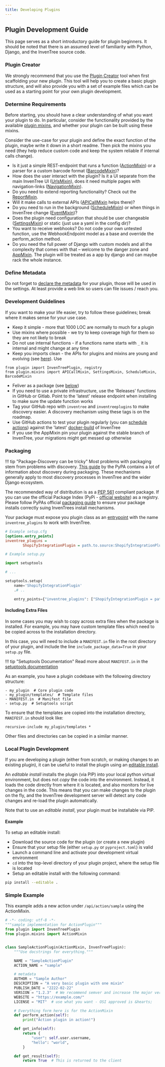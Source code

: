 ```yaml
---
title: Developing Plugins
---
```


## Plugin Development Guide

This page serves as a short introductory guide for plugin beginners. It should be noted that there is an assumed level of familiarity with Python, Django, and the InvenTree source code.

### Plugin Creator

We strongly recommend that you use the [Plugin Creator](./creator.md) tool when first scaffolding your new plugin. This tool will help you to create a basic plugin structure, and will also provide you with a set of example files which can be used as a starting point for your own plugin development.

### Determine Requirements

Before starting, you should have a clear understanding of what you want your plugin to do. In particular, consider the functionality provided by the available [plugin mixins](./index.md#plugin-mixins), and whether your plugin can be built using these mixins.

Consider the use-case for your plugin and define the exact function of the plugin, maybe write it down in a short readme. Then pick the mixins you need (they help reduce custom code and keep the system reliable if internal calls change).

- Is it just a simple REST-endpoint that runs a function ([ActionMixin](./mixins/action.md)) or a parser for a custom barcode format ([BarcodeMixin](./mixins/barcode.md))?
- How does the user interact with the plugin? Is it a UI separate from the main InvenTree UI ([UrlsMixin](./mixins/urls.md)), does it need multiple pages with navigation-links ([NavigationMixin](./mixins/navigation.md)).
- Do you need to extend reporting functionality? Check out the [ReportMixin](./mixins/report.md).
- Will it make calls to external APIs ([APICallMixin](./mixins/api.md) helps there)?
- Do you need to run in the background ([ScheduleMixin](./mixins/schedule.md)) or when things in InvenTree change ([EventMixin](./mixins/event.md))?
- Does the plugin need configuration that should be user changeable ([SettingsMixin](./mixins/settings.md)) or static (just use a yaml in the config dir)?
- You want to receive webhooks? Do not code your own untested function, use the WebhookEndpoint model as a base and override the perform_action method.
- Do you need the full power of Django with custom models and all the complexity that comes with that – welcome to the danger zone and [AppMixin](./mixins/app.md). The plugin will be treated as a app by django and can maybe rack the whole instance.

### Define Metadata

Do not forget to [declare the metadata](./index.md#plugin-options) for your plugin, those will be used in the settings. At least provide a web link so users can file issues / reach you.

### Development Guidelines

If you want to make your life easier, try to follow these guidelines; break where it makes sense for your use case.

- Keep it simple - more that 1000 LOC are normally to much for a plugin
- Use mixins where possible - we try to keep coverage high for them so they are not likely to break
- Do not use internal functions - if a functions name starts with `_` it is internal and might change at any time
- Keep you imports clean - the APIs for plugins and mixins are young and evolving (see [here](./index.md#imports)). Use
```
from plugin import InvenTreePlugin, registry
from plugin.mixins import APICallMixin, SettingsMixin, ScheduleMixin, BarcodeMixin
```
- Feliver as a package (see [below](#packaging))
- If you need to use a private infrastructure, use the 'Releases' functions in GitHub or Gitlab. Point to the 'latest' release endpoint when installing to make sure the update function works
- Tag your GitHub repo with `inventree` and `inventreeplugins` to make discovery easier. A discovery mechanism using these tags is on the roadmap.
- Use GitHub actions to test your plugin regularly (you can [schedule actions](https://docs.github.com/en/actions/learn-github-actions/events-that-trigger-workflows#schedule)) against the 'latest' [docker-build](https://hub.docker.com/r/inventree/inventree) of InvenTree
- If you use the AppMixin pin your plugin against the stable branch of InvenTree, your migrations might get messed up otherwise

### Packaging


!!! tip "Package-Discovery can be tricky"
    Most problems with packaging stem from problems with discovery. [This guide](https://setuptools.pypa.io/en/latest/userguide/package_discovery.html#automatic-discovery) by the PyPA contains a lot of information about discovery during packaging. These mechanisms generally apply to most discovery processes in InvenTree and the wider Django ecosystem.

The recommended way of distribution is as a [PEP 561](https://peps.python.org/pep-0561/) compliant package. If you can use the official Package Index (PyPi - [official website](https://pypi.org/)) as a registry.
Please follow PyPAs official [packaging guide](https://packaging.python.org/en/latest/tutorials/packaging-projects/) to ensure your package installs correctly suing InvenTrees install mechanisms.

Your package must expose you plugin class as an [entrypoint](https://setuptools.pypa.io/en/latest/userguide/entry_point.html) with the name `inventree_plugins` to work with InvenTree.

```setup.cfg
# Example setup.cfg
[options.entry_points]
inventree_plugins =
        ShopifyIntegrationPlugin = path.to.source:ShopifyIntegrationPluginClass
```

```setup.py
# Example setup.py

import setuptools

# ...

setuptools.setup(
    name='ShopifyIntegrationPlugin'
    .# ..

    entry_points={"inventree_plugins": ["ShopifyIntegrationPlugin = path.to.source:ShopifyIntegrationPluginClass"]}
```

#### Including Extra Files

In some cases you may wish to copy across extra files when the package is installed. For example, you may have custom template files which need to be copied across to the installation directory.

In this case, you will need to include a `MANIFEST.in` file in the root directory of your plugin, and include the line `include_package_data=True` in your `setup.py` file.

!!! tip "Setuptools Documentation"
    Read more about `MANIFEST.in` in the [setuptools documentation](https://setuptools.pypa.io/en/latest/userguide/miscellaneous.html)

As an example, you have a plugin codebase with the following directory structure:

```
- my_plugin  # Core plugin code
- my_plugin/templates/  # Template files
- MANIFEST.in  # Manifest file
- setup.py  # Setuptools script
```

To ensure that the templates are copied into the installation directory, `MANIFEST.in` should look like:

```
recursive-include my_plugin/templates *
```

Other files and directories can be copied in a similar manner.

### Local Plugin Development

If you are developing a plugin (either from scratch, or making changes to an existing plugin), it can be useful to install the plugin using an [editable install](https://setuptools.pypa.io/en/latest/userguide/development_mode.html).

An *editable install* installs the plugin (via PIP) into your local python virtual environment, but does not *copy* the code into the environment. Instead, it loads the code directly from where it is located, and also monitors for live changes in the code. This means that you can make changes to the plugin on the fly, and the InvenTree development server will detect any code changes and re-load the plugin automatically.

Note that to use an *editable install*, your plugin must be installable via PIP.

#### Example

To setup an editable install:

- Download the source code for the plugin (or create a new plugin)
- Ensure that your setup file (either `setup.py` or `pyproject.toml`) is valid
- Launch a command line and activate your development virtual environment
- `cd` into the top-level directory of your plugin project, where the setup file is located
- Setup an editable install with the following command:

```bash
pip install --editable .
```

### Simple Example

This example adds a new action under `/api/action/sample` using the ActionMixin.
``` py
# -*- coding: utf-8 -*-
"""sample implementation for ActionPlugin"""
from plugin import InvenTreePlugin
from plugin.mixins import ActionMixin


class SampleActionPlugin(ActionMixin, InvenTreePlugin):
    """Use docstrings for everything."""

    NAME = "SampleActionPlugin"
    ACTION_NAME = "sample"

    # metadata
    AUTHOR = "Sample Author"
    DESCRIPTION = "A very basic plugin with one mixin"
    PUBLISH_DATE = "2222-02-22"
    VERSION = "1.2.3"  # We recommend semver and increase the major version with each new major release of InvenTree
    WEBSITE = "https://example.com/"
    LICENSE = "MIT"  # use what you want - OSI approved is &hearts;

    # Everything form here is for the ActionMixin
    def perform_action(self):
        print("Action plugin in action!")

    def get_info(self):
        return {
            "user": self.user.username,
            "hello": "world",
        }

    def get_result(self):
        return True  # This is returned to the client
```
